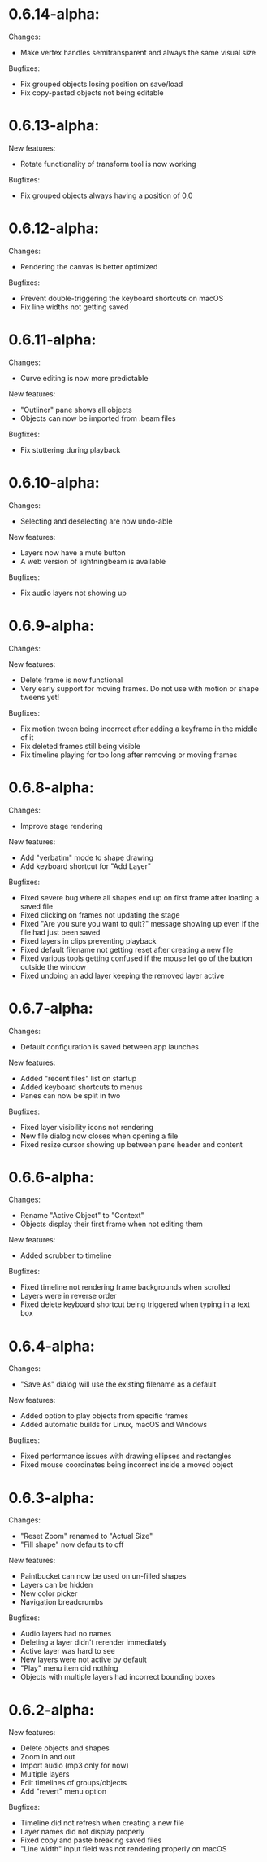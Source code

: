 # 0.6.14-alpha:
Changes:
- Make vertex handles semitransparent and always the same visual size

Bugfixes:
- Fix grouped objects losing position on save/load
- Fix copy-pasted objects not being editable

# 0.6.13-alpha:
New features:
- Rotate functionality of transform tool is now working

Bugfixes:
- Fix grouped objects always having a position of 0,0


# 0.6.12-alpha:
Changes:
- Rendering the canvas is better optimized

Bugfixes:
- Prevent double-triggering the keyboard shortcuts on macOS
- Fix line widths not getting saved

# 0.6.11-alpha:
Changes:
- Curve editing is now more predictable

New features:
- "Outliner" pane shows all objects
- Objects can now be imported from .beam files

Bugfixes:
- Fix stuttering during playback

# 0.6.10-alpha:
Changes:
- Selecting and deselecting are now undo-able

New features:
- Layers now have a mute button
- A web version of lightningbeam is available

Bugfixes:
- Fix audio layers not showing up

# 0.6.9-alpha:
Changes:

New features:
- Delete frame is now functional
- Very early support for moving frames. Do not use with motion or shape tweens yet!

Bugfixes:
- Fix motion tween being incorrect after adding a keyframe in the middle of it
- Fix deleted frames still being visible
- Fix timeline playing for too long after removing or moving frames

# 0.6.8-alpha:
Changes:
- Improve stage rendering

New features:
- Add "verbatim" mode to shape drawing
- Add keyboard shortcut for "Add Layer"

Bugfixes:
- Fixed severe bug where all shapes end up on first frame after loading a saved file
- Fixed clicking on frames not updating the stage
- Fixed "Are you sure you want to quit?" message showing up even if the file had just been saved
- Fixed layers in clips preventing playback
- Fixed default filename not getting reset after creating a new file
- Fixed various tools getting confused if the mouse let go of the button outside the window
- Fixed undoing an add layer keeping the removed layer active

# 0.6.7-alpha:
Changes:
- Default configuration is saved between app launches

New features:
- Added "recent files" list on startup
- Added keyboard shortcuts to menus
- Panes can now be split in two

Bugfixes:
- Fixed layer visibility icons not rendering
- New file dialog now closes when opening a file
- Fixed resize cursor showing up between pane header and content

# 0.6.6-alpha:
Changes:
- Rename "Active Object" to "Context"
- Objects display their first frame when not editing them

New features:
- Added scrubber to timeline

Bugfixes:
- Fixed timeline not rendering frame backgrounds when scrolled
- Layers were in reverse order
- Fixed delete keyboard shortcut being triggered when typing in a text box

# 0.6.4-alpha:
Changes:
- "Save As" dialog will use the existing filename as a default

New features:
- Added option to play objects from specific frames
- Added automatic builds for Linux, macOS and Windows

Bugfixes:
- Fixed performance issues with drawing ellipses and rectangles
- Fixed mouse coordinates being incorrect inside a moved object

# 0.6.3-alpha:
Changes:
- "Reset Zoom" renamed to "Actual Size"
- "Fill shape" now defaults to off

New features:
- Paintbucket can now be used on un-filled shapes
- Layers can be hidden
- New color picker
- Navigation breadcrumbs

Bugfixes:
- Audio layers had no names
- Deleting a layer didn't rerender immediately
- Active layer was hard to see
- New layers were not active by default
- "Play" menu item did nothing
- Objects with multiple layers had incorrect bounding boxes

# 0.6.2-alpha:
New features:
- Delete objects and shapes
- Zoom in and out
- Import audio (mp3 only for now)
- Multiple layers
- Edit timelines of groups/objects
- Add "revert" menu option

Bugfixes:
- Timeline did not refresh when creating a new file
- Layer names did not display properly
- Fixed copy and paste breaking saved files
- "Line width" input field was not rendering properly on macOS
